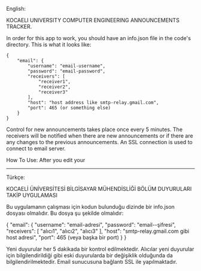 English:


KOCAELI UNIVERSITY COMPUTER ENGINEERING ANNOUNCEMENTS TRACKER. 


In order for this app to work, you should have an info.json file in the code's directory.
This is what it looks like:

    {
        "email": {
            "username": "email-username",
            "password": "email-password",
            "receivers": [
                "receiver1",
                "receiver2",
                "receiver3"
            ],
            "host": "host address like smtp-relay.gmail.com",
            "port": 465 (or something else)
        }
    }

Control for new announcements takes place once every 5 minutes.
The receivers will be notified when there are new announcements or if there are any changes to the previous announcements.
An SSL connection is used to connect to email server.

How To Use: After you edit your 


------------------------------------------------------------------------------------------------------------------------


Türkçe:


KOCAELİ ÜNİVERSİTESİ BİLGİSAYAR MÜHENDİSLİĞİ BÖLÜM DUYURULARI TAKİP UYGULAMASI


Bu uygulamanın çalışması için kodun bulunduğu dizinde bir info.json dosyası olmalıdır. Bu dosya şu şekilde olmalıdır:

{
    "email": {
        "username": "email-adresi",
        "password": "email--şifresi",
        "receivers": [
            "alıcı1",
            "alıcı2",
            "alıcı3"
        ],
        "host": "smtp-relay.gmail.com gibi host adresi",
        "port": 465 (veya başka bir port)
    }
}

Yeni duyurular her 5 dakikada bir kontrol edilmektedir.
Alıcılar yeni duyurular için bilgilendirildiği gibi eski duyurularda bir değişiklik olduğunda da bilgilendirilmektedir.
Email sunucusuna bağlantı SSL ile yapılmaktadır.
